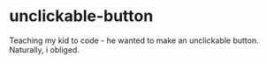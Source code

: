 # unclickable-button
Teaching my kid to code - he wanted to make an unclickable button. Naturally, i obliged. 
